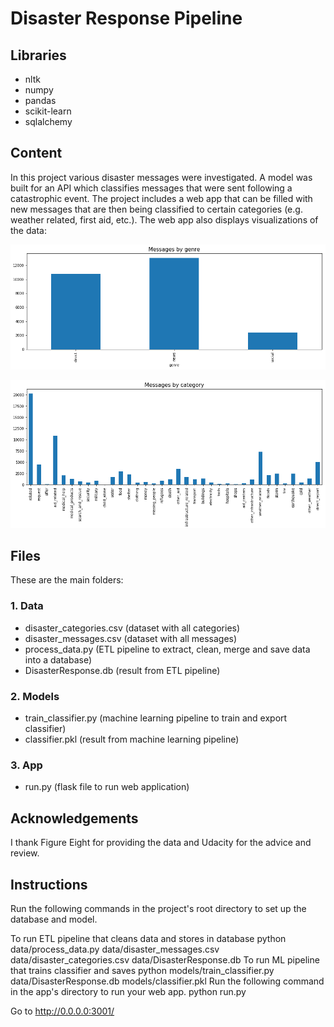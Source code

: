 # Disaster Response Pipeline

## Libraries
- nltk
- numpy
- pandas
- scikit-learn
- sqlalchemy

## Content
In this project various disaster messages were investigated. A model was built for an API which classifies messages that were sent following a catastrophic event. The project includes a web app that can be filled with new messages that are then being classified to certain categories (e.g. weather related, first aid, etc.). The web app also displays visualizations of the data:

![Messages_by genre](/images/Messages_genre.png)

![Messages_by category](/images/Messages_category.png)

## Files
These are the main folders:

### 1. Data
- disaster_categories.csv (dataset with all categories)
- disaster_messages.csv (dataset with all messages)
- process_data.py (ETL pipeline to extract, clean, merge and save data into a database)
- DisasterResponse.db (result from ETL pipeline)

### 2. Models
- train_classifier.py (machine learning pipeline to train and export classifier)
- classifier.pkl (result from machine learning pipeline)

### 3. App
- run.py (flask file to run web application)

## Acknowledgements
I thank Figure Eight for providing the data and Udacity for the advice and review.

## Instructions
Run the following commands in the project's root directory to set up the database and model.

To run ETL pipeline that cleans data and stores in database python data/process_data.py data/disaster_messages.csv data/disaster_categories.csv data/DisasterResponse.db
To run ML pipeline that trains classifier and saves python models/train_classifier.py data/DisasterResponse.db models/classifier.pkl
Run the following command in the app's directory to run your web app. python run.py

Go to http://0.0.0.0:3001/
